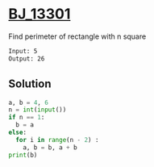 # [BJ_13301](https://acmicpc.net/problem/13301)

Find perimeter of rectangle with n square

```txt
Input: 5
Output: 26
```

## Solution

```py
a, b = 4, 6
n = int(input())
if n == 1:
  b = a
else:
  for i in range(n - 2) :
    a, b = b, a + b
print(b)
```
